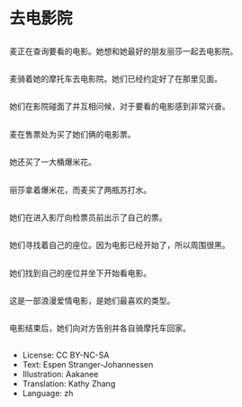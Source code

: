 # 去电影院

##
麦正在查询要看的电影。她想和她最好的朋友丽莎一起去电影院。

##
麦骑着她的摩托车去电影院。她们已经约定好了在那里见面。

##
她们在影院碰面了并互相问候，对于要看的电影感到非常兴奋。

##
麦在售票处为买了她们俩的电影票。

##
她还买了一大桶爆米花。

##
丽莎拿着爆米花，而麦买了两瓶苏打水。

##
她们在进入影厅向检票员前出示了自己的票。

##
她们寻找着自己的座位。因为电影已经开始了，所以周围很黑。

##
她们找到自己的座位并坐下开始看电影。

##
这是一部浪漫爱情电影，是她们最喜欢的类型。

##
电影结束后，她们向对方告别并各自骑摩托车回家。

##
* License: CC BY-NC-SA
* Text: Espen Stranger-Johannessen
* Illustration: Aakanee
* Translation: Kathy Zhang
* Language: zh
